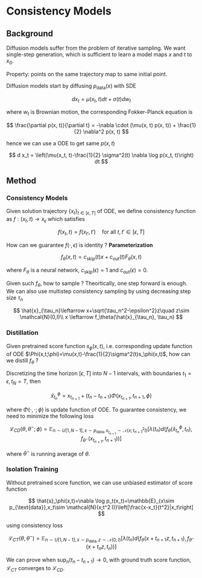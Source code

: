 # Consistency Models

## Background 

Diffusion models suffer from the problem of iterative sampling. 
We want single-step generation, which is sufficient to learn a model maps $x$ and $t$ to $x_0$.

Property: points on the same trajectory map to same initial point.

Diffusion models start by diffusing $p_{\text{data}}(x)$ with SDE

$$
dx_t = \mu(x_t, t) dt + \sigma(t) dw_t
$$

where $w_t$ is Brownian motion, the corresponding Fokker-Planck equation is

$$
\frac{\partial p(x, t)}{\partial t} = -\nabla \cdot (\mu(x, t) p(x, t)) + \frac{1}{2} \nabla^2 p(x, t)
$$

hence we can use a ODE to get same $p(x, t)$

$$
d x_t = \left(\mu(x_t, t)-\frac{1}{2} \sigma^2(t) \nabla \log p(x_t, t)\right) dt 
$$

## Method 

### Consistency Models

Given solution trajectory $\{x_t\}_{t\in [\epsilon,T]}$ of ODE, we define consistency function as $f: (x_t,t)\to x_\epsilon$ which satisfies

$$
f(x_t, t) = f(x_{t'}, t') \quad \text{for all } t, t' \in [\epsilon, T]
$$

How can we guarantee $f(\cdot, \epsilon)$ is identity ? __Parameterization__

$$
f_\theta(x,t)=c_{\text{skip}}(t)x+c_{\text{out}}(t)F_\theta(x,t)
$$

where $F_\theta$ is a neural network, $c_{\text{skip}}(\epsilon)=1$ and $c_{\text{out}}(\epsilon)=0$.

Given such $f_\theta$, how to sample ? Theortically, one step forward is enough. We can also use multistep consistency sampling by using decreasing step size $\tau_n$

$$
\hat{x}_{\tau_n}\leftarrow x+\sqrt{\tau_n^2-\epsilon^2}z\quad z\sim \mathcal{N}(0,I)\\
x \leftarrow f_\theta(\hat{x}_{\tau_n}, \tau_n)
$$

### Distillation

Given pretrained score function $s_\phi(x,t)$, i.e. corresponding update function of ODE $\Phi(x,t;\phi)=\mu(x,t)-\frac{1}{2}\sigma^2(t)s_\phi(x,t)$, how can we distill $f_\theta$ ?

Discretizing the time horizon $[\epsilon, T]$ into $N-1$ intervals, with boundaries $t_1=\epsilon, t_N=T$, then

$$
\hat{x}_{t_n}^\phi=x_{t_{n+1}}+(t_n-t_{n+1})\Phi(x_{t_{n+1}}, t_{n+1},\phi)
$$

where $\Phi(\cdot,\cdot;\phi)$ is update function of ODE. To guarantee consistency, we need to minimize the following loss

$$
\mathcal{L}_{CD}(\theta,\theta^-;\phi)=\mathbb{E}_{n\sim U[1,N-1], x\sim p_{\text{data}},x_{t_{n+1}}\sim\mathcal{N}(x;t_{n+1}^2 I)}\left[\lambda (t_n)d(f_\theta(\hat{x}_{t_n}^\phi,t_n),f_{\theta^-}(x_{t_{n+1}},t_{n+1}))\right]
$$

where $\theta^-$ is running average of $\theta$.

### Isolation Training

Without pretrained score function, we can use unbiased estimator of score function

$$
\hat{s}_\phi(x,t)=\nabla \log p_t(x_t)=\mathbb{E}_{x\sim  p_{\text{data}},x_t\sim \mathcal{N}(x;t^2 I)}\left[\frac{x-x_t}{t^2}|x_t\right]
$$

using consistency loss

$$
\mathcal{L}_{CT}(\theta,\theta^-)=\mathbb{E}_{n\sim U[1,N-1], x\sim p_{\text{data}},z\sim\mathcal{N}(0;I)}\left[\lambda (t_n)d(f_\theta(x+t_{n+1} z,t_{n+1}),f_{\theta^-}(x+t_{n} z,t_{n}))\right]
$$

We can prove when $\sup_n (t_n-t_{n+1})\to 0$, with ground truth score function, $\mathcal{L}_{CT}$ converges to $\mathcal{L}_{CD}$.

<!-- ## Discussion -->

<!-- What is the difference between consistency models and DDIM ? -->

<!-- Consistency models actually learning a map from  -->